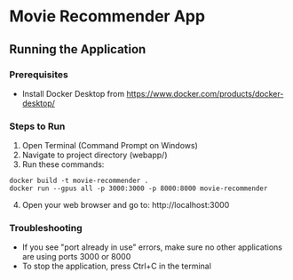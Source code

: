 # Movie Recommender App

## Running the Application

### Prerequisites
- Install Docker Desktop from https://www.docker.com/products/docker-desktop/

### Steps to Run
1. Open Terminal (Command Prompt on Windows)
2. Navigate to project directory (webapp/)
3. Run these commands:
```
docker build -t movie-recommender .
docker run --gpus all -p 3000:3000 -p 8000:8000 movie-recommender
```
4. Open your web browser and go to: http://localhost:3000

### Troubleshooting
- If you see "port already in use" errors, make sure no other applications are using ports 3000 or 8000
- To stop the application, press Ctrl+C in the terminal